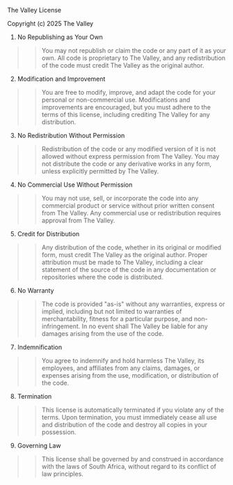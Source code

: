 The Valley License

Copyright (c) 2025 The Valley

1. No Republishing as Your Own
  >> You may not republish or claim the code or any part of it as your own. All code is proprietary to The Valley, and any redistribution of the code must credit The Valley as the original author.

2. Modification and Improvement
  >> You are free to modify, improve, and adapt the code for your personal or non-commercial use. Modifications and improvements are encouraged, but you must adhere to the terms of this license, including crediting The Valley for any distribution.

3. No Redistribution Without Permission
  >> Redistribution of the code or any modified version of it is not allowed without express permission from The Valley. You may not distribute the code or any derivative works in any form, unless explicitly permitted by The Valley.

4. No Commercial Use Without Permission
  >> You may not use, sell, or incorporate the code into any commercial product or service without prior written consent from The Valley. Any commercial use or redistribution requires approval from The Valley.

5. Credit for Distribution
  >> Any distribution of the code, whether in its original or modified form, must credit The Valley as the original author. Proper attribution must be made to The Valley, including a clear statement of the source of the code in any documentation or repositories where the code is distributed.

6. No Warranty
  >> The code is provided "as-is" without any warranties, express or implied, including but not limited to warranties of merchantability, fitness for a particular purpose, and non-infringement. In no event shall The Valley be liable for any damages arising from the use of the code.

7. Indemnification
  >> You agree to indemnify and hold harmless The Valley, its employees, and affiliates from any claims, damages, or expenses arising from the use, modification, or distribution of the code.

8. Termination
  >> This license is automatically terminated if you violate any of the terms. Upon termination, you must immediately cease all use and distribution of the code and destroy all copies in your possession.

9. Governing Law
  >> This license shall be governed by and construed in accordance with the laws of South Africa, without regard to its conflict of law principles.

